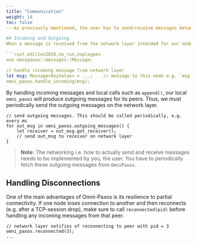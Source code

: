 ```yaml
---
title: "Communication"
weight: 14
toc: false
---As previously mentioned, the user has to send/receive messages between servers themselves. In this section, we show how the user should interact with `OmniPaxos` and its incoming and outgoing messages.

## Incoming and Outgoing
When a message is received from the network layer intended for our node, we need to handle it in `OmniPaxos`.

```rust,edition2018,no_run,noplaypen
use omnipaxos::messages::Message;

// handle incoming message from network layer
let msg: Message<KeyValue> = ...;    // message to this node e.g. `msg.get_receiver() == 2`
omni_paxos.handle_incoming(msg);
```

By handling incoming messages and local calls such as `append()`, our local `omni_paxos` will produce outgoing messages for its peers. Thus, we must periodically send the outgoing messages on the network layer.

```rust,edition2018,no_run,noplaypen
// send outgoing messages. This should be called periodically, e.g. every ms
for out_msg in omni_paxos.outgoing_messages() {
    let receiver = out_msg.get_receiver();
    // send out_msg to receiver on network layer
}
```

> **Note:** The networking i.e. how to actually send and receive messages needs to be implemented by you, the user. You have to periodically fetch these outgoing messages from `OmniPaxos`. 

## Handling Disconnections
One of the main advantages of Omni-Paxos is its resilience to partial connectivity. If one node loses connection to another and then reconnects (e.g. after a TCP-session drop), make sure to call ``reconnected(pid)`` before handling any incoming messages from that peer.

```rust,edition2018,no_run,noplaypen
// network layer notifies of reconnecting to peer with pid = 3
omni_paxos.reconnected(3);
...
```

```